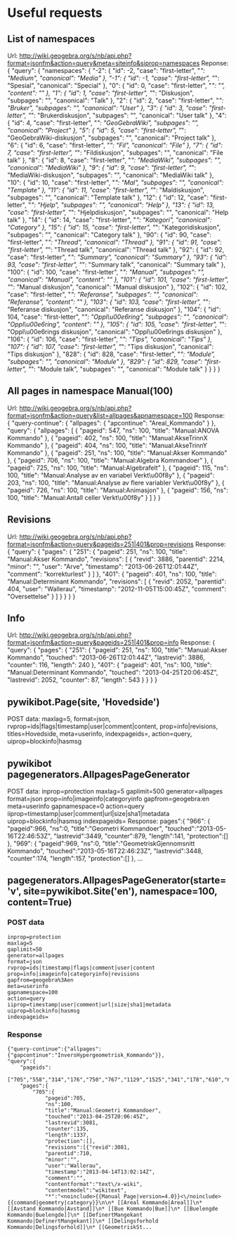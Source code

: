 # Useful requests

## List of namespaces
Url: http://wiki.geogebra.org/s/nb/api.php?format=jsonfm&action=query&meta=siteinfo&siprop=namespaces
Reponse:
{
    "query": {
        "namespaces": {
            "-2": {
                "id": -2,
                    "case": "first-letter",
                    "*": "Medium",
                    "canonical": "Media"
            },
                "-1": {
                    "id": -1,
                    "case": "first-letter",
                    "*": "Spesial",
                    "canonical": "Special"
                },
                "0": {
                    "id": 0,
                    "case": "first-letter",
                    "*": "",
                    "content": ""
                },
                "1": {
                    "id": 1,
                    "case": "first-letter",
                    "*": "Diskusjon",
                    "subpages": "",
                    "canonical": "Talk"
                },
                "2": {
                    "id": 2,
                    "case": "first-letter",
                    "*": "Bruker",
                    "subpages": "",
                    "canonical": "User"
                },
                "3": {
                    "id": 3,
                    "case": "first-letter",
                    "*": "Brukerdiskusjon",
                    "subpages": "",
                    "canonical": "User talk"
                },
                "4": {
                    "id": 4,
                    "case": "first-letter",
                    "*": "GeoGebraWiki",
                    "subpages": "",
                    "canonical": "Project"
                },
                "5": {
                    "id": 5,
                    "case": "first-letter",
                    "*": "GeoGebraWiki-diskusjon",
                    "subpages": "",
                    "canonical": "Project talk"
                },
                "6": {
                    "id": 6,
                    "case": "first-letter",
                    "*": "Fil",
                    "canonical": "File"
                },
                "7": {
                    "id": 7,
                    "case": "first-letter",
                    "*": "Fildiskusjon",
                    "subpages": "",
                    "canonical": "File talk"
                },
                "8": {
                    "id": 8,
                    "case": "first-letter",
                    "*": "MediaWiki",
                    "subpages": "",
                    "canonical": "MediaWiki"
                },
                "9": {
                    "id": 9,
                    "case": "first-letter",
                    "*": "MediaWiki-diskusjon",
                    "subpages": "",
                    "canonical": "MediaWiki talk"
                },
                "10": {
                    "id": 10,
                    "case": "first-letter",
                    "*": "Mal",
                    "subpages": "",
                    "canonical": "Template"
                },
                "11": {
                    "id": 11,
                    "case": "first-letter",
                    "*": "Maldiskusjon",
                    "subpages": "",
                    "canonical": "Template talk"
                },
                "12": {
                    "id": 12,
                    "case": "first-letter",
                    "*": "Hjelp",
                    "subpages": "",
                    "canonical": "Help"
                },
                "13": {
                    "id": 13,
                    "case": "first-letter",
                    "*": "Hjelpdiskusjon",
                    "subpages": "",
                    "canonical": "Help talk"
                },
                "14": {
                    "id": 14,
                    "case": "first-letter",
                    "*": "Kategori",
                    "canonical": "Category"
                },
                "15": {
                    "id": 15,
                    "case": "first-letter",
                    "*": "Kategoridiskusjon",
                    "subpages": "",
                    "canonical": "Category talk"
                },
                "90": {
                    "id": 90,
                    "case": "first-letter",
                    "*": "Thread",
                    "canonical": "Thread"
                },
                "91": {
                    "id": 91,
                    "case": "first-letter",
                    "*": "Thread talk",
                    "canonical": "Thread talk"
                },
                "92": {
                    "id": 92,
                    "case": "first-letter",
                    "*": "Summary",
                    "canonical": "Summary"
                },
                "93": {
                    "id": 93,
                    "case": "first-letter",
                    "*": "Summary talk",
                    "canonical": "Summary talk"
                },
                "100": {
                    "id": 100,
                    "case": "first-letter",
                    "*": "Manual",
                    "subpages": "",
                    "canonical": "Manual",
                    "content": ""
                },
                "101": {
                    "id": 101,
                    "case": "first-letter",
                    "*": "Manual diskusjon",
                    "canonical": "Manual diskusjon"
                },
                "102": {
                    "id": 102,
                    "case": "first-letter",
                    "*": "Referanse",
                    "subpages": "",
                    "canonical": "Referanse",
                    "content": ""
                },
                "103": {
                    "id": 103,
                    "case": "first-letter",
                    "*": "Referanse diskusjon",
                    "canonical": "Referanse diskusjon"
                },
                "104": {
                    "id": 104,
                    "case": "first-letter",
                    "*": "Oppl\u00e6ring",
                    "subpages": "",
                    "canonical": "Oppl\u00e6ring",
                    "content": ""
                },
                "105": {
                    "id": 105,
                    "case": "first-letter",
                    "*": "Oppl\u00e6rings diskusjon",
                    "canonical": "Oppl\u00e6rings diskusjon"
                },
                "106": {
                    "id": 106,
                    "case": "first-letter",
                    "*": "Tips",
                    "canonical": "Tips"
                },
                "107": {
                    "id": 107,
                    "case": "first-letter",
                    "*": "Tips diskusjon",
                    "canonical": "Tips diskusjon"
                },
                "828": {
                    "id": 828,
                    "case": "first-letter",
                    "*": "Module",
                    "subpages": "",
                    "canonical": "Module"
                },
                "829": {
                    "id": 829,
                    "case": "first-letter",
                    "*": "Module talk",
                    "subpages": "",
                    "canonical": "Module talk"
                }
        }
    }
}

## All pages in namespace Manual(100)
Url: http://wiki.geogebra.org/s/nb/api.php?format=jsonfm&action=query&list=allpages&apnamespace=100
Response:
{
    "query-continue": {
        "allpages": {
            "apcontinue": "Areal_Kommando"
        }
    },
        "query": {
            "allpages": [
            {
                "pageid": 547,
                "ns": 100,
                "title": "Manual:ANOVA Kommando"
            },
            {
                "pageid": 402,
                "ns": 100,
                "title": "Manual:AkseTrinnX Kommando"
            },
            {
                "pageid": 404,
                "ns": 100,
                "title": "Manual:AkseTrinnY Kommando"
            },
            {
                "pageid": 251,
                "ns": 100,
                "title": "Manual:Akser Kommando"
            },
            {
                "pageid": 706,
                "ns": 100,
                "title": "Manual:Algebra Kommandoer"
            },
            {
                "pageid": 725,
                "ns": 100,
                "title": "Manual:Algebrafelt"
            },
            {
                "pageid": 115,
                "ns": 100,
                "title": "Manual:Analyse av en variabel Verkt\u00f8y"
            },
            {
                "pageid": 203,
                "ns": 100,
                "title": "Manual:Analyse av flere variabler Verkt\u00f8y"
            },
            {
                "pageid": 726,
                "ns": 100,
                "title": "Manual:Animasjon"
            },
            {
                "pageid": 156,
                "ns": 100,
                "title": "Manual:Antall celler Verkt\u00f8y"
            }
            ]
        }
}

## Revisions
Url: http://wiki.geogebra.org/s/nb/api.php?format=jsonfm&action=query&pageids=251|401&prop=revisions
Response:
{
    "query": {
        "pages": {
            "251": {
                "pageid": 251,
                    "ns": 100,
                    "title": "Manual:Akser Kommando",
                    "revisions": [
                    {
                        "revid": 3886,
                        "parentid": 2214,
                        "minor": "",
                        "user": "Arve",
                        "timestamp": "2013-06-26T12:01:44Z",
                        "comment": "korrekturlest"
                    }
                ]
            },
                "401": {
                    "pageid": 401,
                    "ns": 100,
                    "title": "Manual:Determinant Kommando",
                    "revisions": [
                    {
                        "revid": 2052,
                        "parentid": 404,
                        "user": "Wallerau",
                        "timestamp": "2012-11-05T15:00:45Z",
                        "comment": "Oversettelse"
                    }
                    ]
                }
        }
    }
}

## Info
Url: http://wiki.geogebra.org/s/nb/api.php?format=jsonfm&action=query&pageids=251|401&prop=info
Response:
{
    "query": {
        "pages": {
            "251": {
                "pageid": 251,
                    "ns": 100,
                    "title": "Manual:Akser Kommando",
                    "touched": "2013-06-26T12:01:44Z",
                    "lastrevid": 3886,
                    "counter": 116,
                    "length": 240
            },
                "401": {
                    "pageid": 401,
                    "ns": 100,
                    "title": "Manual:Determinant Kommando",
                    "touched": "2013-04-25T20:06:45Z",
                    "lastrevid": 2052,
                    "counter": 87,
                    "length": 543
                }
        }
    }
}

## pywikibot.Page(site, 'Hovedside')
POST data:
    maxlag=5,
    format=json,
    rvprop=ids|flags|timestamp|user|comment|content,
    prop=info|revisions,
    titles=Hovedside,
    meta=userinfo,
    indexpageids=,
    action=query,
    uiprop=blockinfo|hasmsg

## pywikibot pagegenerators.AllpagesPageGenerator
POST data:
    inprop=protection
    maxlag=5
    gaplimit=500
    generator=allpages
    format=json
    prop=info|imageinfo|categoryinfo
    gapfrom=geogebra:en
    meta=userinfo
    gapnamespace=0
    action=query
    iiprop=timestamp|user|comment|url|size|sha1|metadata
    uiprop=blockinfo|hasmsg
    indexpageids=
Response:
    pages":{
        "966": {
            "pageid":966,
            "ns":0,
            "title":"Geometri Kommandoer",
            "touched":"2013-05-16T22:46:53Z",
            "lastrevid":3449,
            "counter":879,
            "length":141,
            "protection":[]
        }, "969": {
            "pageid":969,
            "ns":0,
            "title":"GeometriskGjennomsnitt Kommando",
            "touched":"2013-05-16T22:46:23Z",
            "lastrevid":3448,
            "counter":174,
            "length":157,
            "protection":[]
        }, ...

## pagegenerators.AllpagesPageGenerator(starte='v', site=pywikibot.Site('en'), namespace=100, content=True)
### POST data
    inprop=protection
    maxlag=5
    gaplimit=50
    generator=allpages
    format=json
    rvprop=ids|timestamp|flags|comment|user|content
    prop=info|imageinfo|categoryinfo|revisions
    gapfrom=geogebra%3Aen
    meta=userinfo
    gapnamespace=100
    action=query
    iiprop=timestamp|user|comment|url|size|sha1|metadata
    uiprop=blockinfo|hasmsg
    indexpageids=
### Response
    {"query-continue":{"allpages":{"gapcontinue":"InversHypergeometrisk_Kommando"}},
    "query":{
        "pageids":
            ["705","558","314","176","750","767","1129","1525","341","178","610","609","194","514","752","519","518","517","210","308","193","724","559","623","628","379","753","370","1484","269","167","672","696","650","684","588","700","739","777","756","1613","685","270","212","757","459","439","443","435","437"],
        "pages":{
            "705":{
                "pageid":705,
                "ns":100,
                "title":"Manual:Geometri Kommandoer",
                "touched":"2013-04-25T20:06:45Z",
                "lastrevid":3081,
                "counter":135,
                "length":1337,
                "protection":[],
                "revisions":[{"revid":3081,
                "parentid":710,
                "minor":"",
                "user":"Wallerau",
                "timestamp":"2013-04-14T13:02:14Z",
                "comment":"",
                "contentformat":"text\/x-wiki",
                "contentmodel":"wikitext",
                "*":"<noinclude>{{Manual Page|version=4.0}}<\/noinclude>{{command|geometry|category}}\n\n* [[Areal Kommando|Areal]]\n* [[Avstand Kommando|Avstand]]\n* [[Bue Kommando|Bue]]\n* [[Buelengde Kommando|Buelengde]]\n* [[DefinertMangekant Kommando|DefinertMangekant]]\n* [[Delingsforhold Kommando|Delingsforhold]]\n* [[GeometriskSt...
